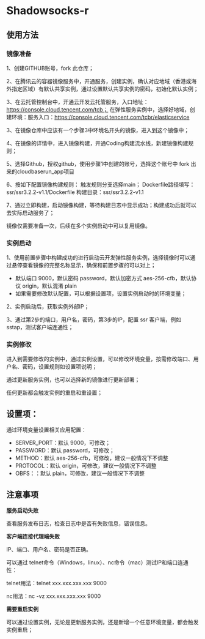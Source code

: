 # Shadowsocks-r

## 使用方法

### 镜像准备

1、创建GITHUB账号，fork 此仓库；

2、在腾讯云的容器镜像服务中，开通服务，创建实例，确认对应地域（香港或海外指定区域）有默认共享实例，通过设置默认共享实例的密码，初始化默认实例；

3、在云托管控制台中，开通云开发云托管服务，入口地址：https://console.cloud.tencent.com/tcb；
   在弹性服务实例中，选择好地域，创建环境：服务入口：https://console.cloud.tencent.com/tcbr/elasticservice

3、在镜像仓库中应该有一个步骤3中环境名开头的镜像，进入到这个镜像中；

4、在镜像的详情中，进入镜像构建，开通Coding构建流水线，新建镜像构建规则；

5、选择Github，授权github，使用步骤1中创建的账号，选择这个账号中 fork 出来的cloudbaserun_app项目

6、按如下配置镜像构建规则：
    触发规则分支选择main；
    Dockerfile路径填写：ssr/ssr3.2.2-v1.1/Dockerfile
    构建目录：ssr/ssr3.2.2-v1.1

7、通过立即构建，启动镜像构建，等待构建日志中显示成功；构建成功后就可以去实际启动服务了；


镜像仅需要准备一次，后续在多个实例启动中可以复用镜像。

### 实例启动

1、使用前置步骤中构建成功的进行启动云开发弹性服务实例，选择镜像时可以通过悬停查看镜像的完整名称显示，确保和前置步骤的可以对上；

* 默认端口 9000，默认密码 password，默认加密方式 aes-256-cfb，默认协议 origin，默认混淆 plain
* 如果需要修改默认配置，可以根据设置项，设置实例启动时的环境变量；

2、实例启动后，获取实例外部IP；

3、通过第2步的端口，用户名，密码，第3步的IP，配置 ssr 客户端，例如sstap，测试客户端连通性；

### 实例修改

进入到需要修改的实例中，通过实例设置，可以修改环境变量，按需修改端口、用户名、密码，设置规则如设置项说明；

通过更新服务实例，也可以选择新的镜像进行更新部署；

任何更新都会触发实例的重启和重设置；


## 设置项：

通过环境变量设置相关应用配置：

* SERVER_PORT：默认 9000，可修改；
* PASSWORD：默认 password，可修改；
* METHOD：默认 aes-256-cfb，可修改，建议一般情况下不调整
* PROTOCOL：默认 origin，可修改，建议一般情况下不调整
* OBFS：：默认 plain，可修改，建议一般情况下不调整

## 注意事项

**服务启动失败**

查看服务发布日志，检查日志中是否有失败信息，错误信息。

**客户端连接代理端失败**

IP、端口、用户名、密码是否正确。

可以通过 telnet命令（Windows，linux）、nc命令（mac）测试IP和端口连通性：

telnet用法：telnet xxx.xxx.xxx.xxx 9000

nc用法：nc -vz xxx.xxx.xxx.xxx 9000

**需要重启实例**

可以通过设置实例，无论是更新服务实例，还是新增一个任意环境变量，都会触发实例重启；


